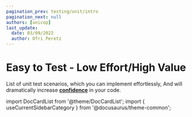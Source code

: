 ```yaml
---
pagination_prev: testing/unit/intro
pagination_next: null
authors: [unicop]
last_update:
  date: 03/09/2022
  author: Ofri Peretz
---
```


# Easy to Test - Low Effort/High Value

List of unit test scenarios, which you can implement effortlessly,
And will dramatically increase **[confidence](../../foundations/pros.md#confidence)** in your code.

import DocCardList from '@theme/DocCardList';
import { useCurrentSidebarCategory } from '@docusaurus/theme-common';

<DocCardList items={useCurrentSidebarCategory().items} />
